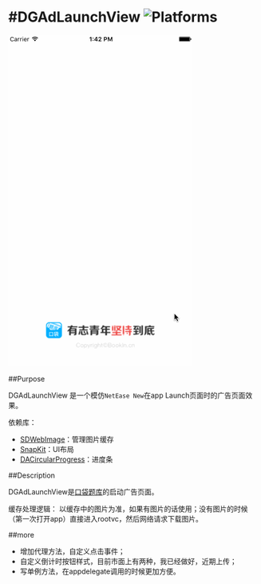 #DGAdLaunchView
![Platforms](https://cocoapod-badges.herokuapp.com/p/MZTimerLabel/badge.png)
==============

![img](demo.gif)

##Purpose

DGAdLaunchView 是一个模仿`NetEase New`在app Launch页面时的广告页面效果。

依赖库：

* [SDWebImage](https://github.com/rs/SDWebImage)：管理图片缓存
* [SnapKit](https://github.com/SnapKit/SnapKit)：UI布局
* [DACircularProgress](https://github.com/danielamitay/DACircularProgress)：进度条

##Description

DGAdLaunchView是[口袋题库](https://itunes.apple.com/us/app/kou-dai-ti-ku-kao-yan-kao/id927291424?mt=8)的启动广告页面。

缓存处理逻辑：
以缓存中的图片为准，如果有图片的话使用；没有图片的时候（第一次打开app）直接进入rootvc，然后网络请求下载图片。

##more

* 增加代理方法，自定义点击事件；
* 自定义倒计时按钮样式，目前市面上有两种，我已经做好，近期上传；
* 写单例方法，在appdelegate调用的时候更加方便。
